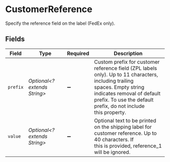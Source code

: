 # CustomerReference

Specify the reference field on the label (FedEx only).


## Fields

| Field                                                                                                                                                                                                                     | Type                                                                                                                                                                                                                      | Required                                                                                                                                                                                                                  | Description                                                                                                                                                                                                               |
| ------------------------------------------------------------------------------------------------------------------------------------------------------------------------------------------------------------------------- | ------------------------------------------------------------------------------------------------------------------------------------------------------------------------------------------------------------------------- | ------------------------------------------------------------------------------------------------------------------------------------------------------------------------------------------------------------------------- | ------------------------------------------------------------------------------------------------------------------------------------------------------------------------------------------------------------------------- |
| `prefix`                                                                                                                                                                                                                  | *Optional<? extends String>*                                                                                                                                                                                              | :heavy_minus_sign:                                                                                                                                                                                                        | Custom prefix for customer reference field (ZPL labels only). Up to 11 characters, including trailing <br/>spaces. Empty string indicates removal of default prefix. To use the default prefix, do not include<br/>this property. |
| `value`                                                                                                                                                                                                                   | *Optional<? extends String>*                                                                                                                                                                                              | :heavy_minus_sign:                                                                                                                                                                                                        | Optional text to be printed on the shipping label for customer reference. Up to 40 characters. If <br/>this is provided, reference_1 will be ignored.                                                                     |